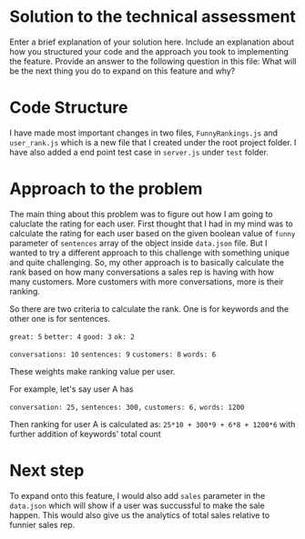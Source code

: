 # Solution to the technical assessment

Enter a brief explanation of your solution here. Include an explanation about how you structured your code and the approach you took to implementing the feature. Provide an answer to the following question in this file: What will be the next thing you do to expand on this feature and why?

# Code Structure

I have made most important changes in two files, `FunnyRankings.js` and `user_rank.js` which is a new file that I created under the root project folder. I have also added a end point test case in `server.js` under `test` folder.

# Approach to the problem

The main thing about this problem was to figure out how I am going to caluclate the rating for each user. First thought that I had in my mind was to calculate the rating for each user based on the given boolean value of `funny` parameter of `sentences` array of the object inside `data.json` file. But I wanted to try a different approach to this challenge with something unique and quite challenging. So, my other approach is to basically calculate the rank based on how many conversations a sales rep is having with how many customers. More customers with more conversations, more is their ranking.

So there are two criteria to calculate the rank. One is for keywords and the other one is for sentences.

`great: 5`
`better: 4`
`good: 3`
`ok: 2`

`conversations: 10`
`sentences: 9`
`customers: 8`
`words: 6`

These weights make ranking value per user.

For example, let's say user A has

`conversation: 25,`
`sentences: 300,`
`customers: 6,`
`words: 1200`

Then ranking for user A is calculated as: `25*10 + 300*9 + 6*8 + 1200*6` with further addition of keywords' total count

# Next step

To expand onto this feature, I would also add `sales` parameter in the `data.json` which will show if a user was succussful to make the sale happen. This would also give us the analytics of total sales relative to funnier sales rep.